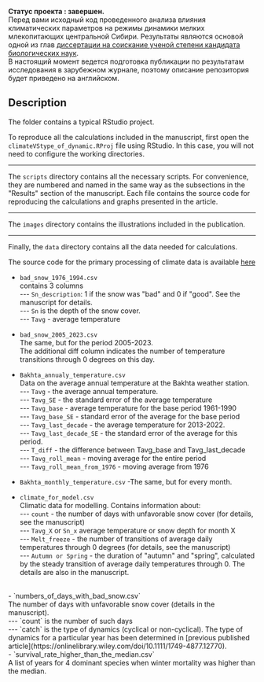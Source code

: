**Статус проекта : завершен.** <br />
Перед вами исходный код проведенного анализа влияния климатических параметров на режимы динамики
мелких млекопитающих центральной Сибири. Результаты являются основой одной из глав
[диссертации на соискание ученой степени кандидата биологических наук](<https://sev-in.ru/sites/default/files/2024-12/%D0%AF%D0%BA%D1%83%D1%88%D0%BE%D0%B2_%D0%B4%D0%B8%D1%81%D1%81%D0%B5%D1%80%D1%82%D0%B0%D1%86%D0%B8%D1%8F_6.12.pdf>).
<br />
В настоящий момент ведется подготовка публикации по результатам исследования в зарубежном журнале, поэтому описание репозитория будет приведено на английском.

## Description
The folder contains a typical RStudio project.<br />

To reproduce all the calculations included in the manuscript, first open the `climateVStype_of_dynamic.RProj` file using RStudio. 
In this case, you will not need to configure the working directories. <br />

---

The `scripts` directory contains all the necessary scripts.
For convenience, they are numbered and named in the same way as the subsections in the "Results" section of the manuscript.
Each file contains the source code for reproducing the calculations and graphs presented in the article.<br />

---

The `images` directory contains the illustrations included in the publication.<br />

---

Finally, the `data` directory contains all the data needed for calculations.<br />

The source code for the primary processing of climate data is available [here](https://github.com/yakushov1/climate_change_source_code) <br />

- `bad_snow_1976_1994.csv`  
  contains 3 columns <br />
 --- `Sn_description`: 1 if the snow was "bad" and 0 if "good". See the manuscript for details. <br />
 --- `Sn` is the depth of the snow cover. <br />
 --- `Tavg` - average temperature <br />

- `bad_snow_2005_2023.csv` <br />
  The same, but for the period 2005-2023. <br />
  The additional diff column indicates the number of temperature transitions through 0 degrees on this day. <br />


- `Bakhta_annualy_temperature.csv` <br />
Data on the average annual temperature at the Bakhta weather station. <br />
 --- `Tavg` - the average annual temperature. <br />
 --- `Tavg_SE` - the standard error of the average  temperature <br />
 --- `Tavg_base` - average temperature for the base period 1961-1990 <br />
 --- `Tavg_base_SE` - standard error of the average for the base period <br />
 --- `Tavg_last_decade` - the average temperature for 2013-2022. <br />
 --- `Tavg_last_decade_SE` - the standard error of the average for this period. <br />
 --- `T_diff` - the difference between Tavg_base and Tavg_last_decade  <br />
 --- `Tavg_roll_mean` - moving average for the entire period <br />
 --- `Tavg_roll_mean_from_1976` - moving average from 1976 <br />


- `Bakhta_monthly_temperature.csv` -The same, but for every month. <br />

- `climate_for_model.csv` <br />
Climatic data for modelling. Contains information about: <br />
 --- `count` - the number of days with unfavorable snow cover (for details, see the manuscript) <br />
 --- `Tavg_X` or `Sn_x`   average temperature or snow depth for month X <br />
 --- `Melt_freeze` - the number of transitions of average daily temperatures through 0 degrees (for details, see the manuscript) <br />
 --- `Autumn or Spring` - the duration of "autumn" and "spring", calculated by the steady transition of average daily temperatures through 0. The details are also in the manuscript.
<br />
- `numbers_of_days_with_bad_snow.csv` <br />
The number of days with unfavorable snow cover (details in the manuscript). <br />
 --- `count` is the number of such days <br />
 --- `catch` is the type of dynamics (cyclical or non-cyclical). The type of dynamics for a particular year has been determined in  [previous published article](https://onlinelibrary.wiley.com/doi/10.1111/1749-4877.12770).
<br /> 
- `survival_rate_higher_than_the_median.csv`  <br /> 
A list of years for 4 dominant species when winter mortality was higher than the median.



